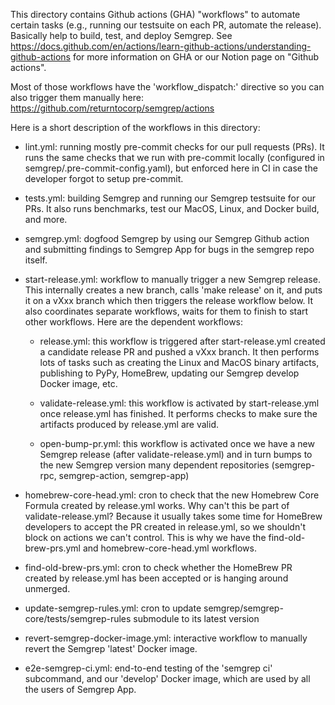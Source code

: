 This directory contains Github actions (GHA) "workflows" to automate certain
tasks (e.g., running our testsuite on each PR, automate the release).
Basically help to build, test, and deploy Semgrep.
See https://docs.github.com/en/actions/learn-github-actions/understanding-github-actions
for more information on GHA or our Notion page on "Github actions".

Most of those workflows have the 'workflow_dispatch:' directive so you can
also trigger them manually here: https://github.com/returntocorp/semgrep/actions

Here is a short description of the workflows in this directory:

- lint.yml: running mostly pre-commit checks for our pull requests (PRs).
  It runs the same checks that we run with pre-commit locally (configured
  in semgrep/.pre-commit-config.yaml), but enforced here in CI in case
  the developer forgot to setup pre-commit.

- tests.yml: building Semgrep and running our Semgrep testsuite for our PRs.
  It also runs benchmarks, test our MacOS, Linux, and Docker build, and more.

- semgrep.yml: dogfood Semgrep by using our Semgrep Github action
  and submitting findings to Semgrep App for bugs in the semgrep repo itself.

- start-release.yml: workflow to manually trigger a new Semgrep release.
  This internally creates a new branch, calls 'make release' on it, and
  puts it on a vXxx branch which then triggers the release workflow below.
  It also coordinates separate workflows, waits for them to finish to
  start other workflows. Here are the dependent workflows:

  - release.yml: this workflow is triggered after start-release.yml created
    a candidate release PR and pushed a vXxx branch. It then performs lots of tasks
    such as creating the Linux and MacOS binary artifacts,
    publishing to PyPy, HomeBrew, updating our Semgrep develop Docker image, etc.

  - validate-release.yml: this workflow is activated by start-release.yml
    once release.yml has finished. It performs checks to make sure
    the artifacts produced by release.yml are valid.

  - open-bump-pr.yml: this workflow is activated once we have a new Semgrep release
    (after validate-release.yml) and in turn bumps to the new Semgrep version
    many dependent repositories (semgrep-rpc, semgrep-action, semgrep-app)

- homebrew-core-head.yml: cron to check that the new Homebrew Core Formula
  created by release.yml works. Why can't this be part of validate-release.yml?
  Because it usually takes some time for HomeBrew developers to accept the PR
  created in release.yml, so we shouldn't block on actions we can't control.
  This is why we have the find-old-brew-prs.yml and homebrew-core-head.yml
  workflows.

- find-old-brew-prs.yml: cron to check whether the HomeBrew PR created by
  release.yml has been accepted or is hanging around unmerged.

- update-semgrep-rules.yml: cron to update semgrep/semgrep-core/tests/semgrep-rules
  submodule to its latest version

- revert-semgrep-docker-image.yml: interactive workflow
  to manually revert the Semgrep 'latest' Docker image.

- e2e-semgrep-ci.yml: end-to-end testing of the 'semgrep ci' subcommand,
  and our 'develop' Docker image, which are used by all the users of Semgrep App.
